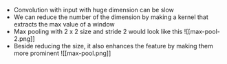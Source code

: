 - Convolution with input with huge dimension can be slow
- We can reduce the number of the dimension by making a kernel that extracts the max value of a window
- Max pooling with $2$ x $2$ size and stride $2$ would look like this
![[max-pool-2.png]]
- Beside reducing the size, it also enhances the feature by making them more prominent
![[max-pool.png]]

